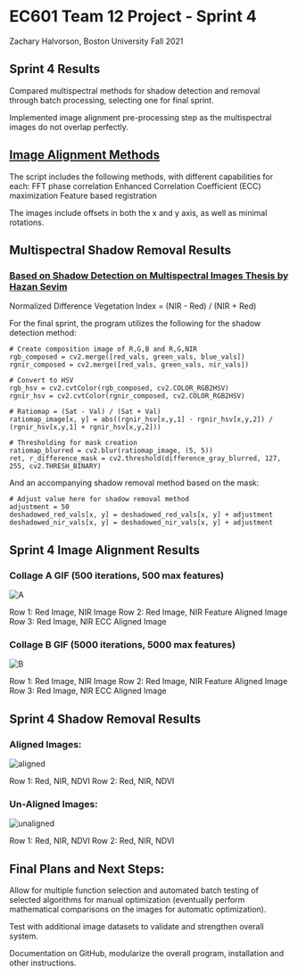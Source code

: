 # EC601 Team 12 Project - Sprint 4
Zachary Halvorson, Boston University Fall 2021


## Sprint 4 Results

Compared multispectral methods for shadow detection and removal through batch processing, selecting one for final sprint.

Implemented image alignment pre-processing step as the multispectral images do not overlap perfectly.

## [Image Alignment Methods](https://github.com/khufkens/align_images)

The script includes the following methods, with different capabilities for each:
FFT phase correlation
Enhanced Correlation Coefficient (ECC) maximization
Feature based registration

The images include offsets in both the x and y axis, as well as minimal rotations.

## Multispectral Shadow Removal Results

### [Based on Shadow Detection on Multispectral Images Thesis by Hazan Sevim](https://etd.lib.metu.edu.tr/upload/12619166/index.pdf)

Normalized Difference Vegetation Index = (NIR - Red) / (NIR + Red)

For the final sprint, the program utilizes the following for the shadow detection method:

	# Create composition image of R,G,B and R,G,NIR
	rgb_composed = cv2.merge([red_vals, green_vals, blue_vals])
	rgnir_composed = cv2.merge([red_vals, green_vals, nir_vals])

	# Convert to HSV
	rgb_hsv = cv2.cvtColor(rgb_composed, cv2.COLOR_RGB2HSV)
	rgnir_hsv = cv2.cvtColor(rgnir_composed, cv2.COLOR_RGB2HSV)
	
	# Ratiomap = (Sat - Val) / (Sat + Val)
	ratiomap_image[x, y] = abs((rgnir_hsv[x,y,1] - rgnir_hsv[x,y,2]) / (rgnir_hsv[x,y,1] + rgnir_hsv[x,y,2]))

	# Thresholding for mask creation
	ratiomap_blurred = cv2.blur(ratiomap_image, (5, 5))
	ret, r_difference_mask = cv2.threshold(difference_gray_blurred, 127, 255, cv2.THRESH_BINARY)

And an accompanying shadow removal method based on the mask:

	# Adjust value here for shadow removal method
	adjustment = 50
	deshadowed_red_vals[x, y] = deshadowed_red_vals[x, y] + adjustment
	deshadowed_nir_vals[x, y] = deshadowed_nir_vals[x, y] + adjustment


## Sprint 4 Image Alignment Results

### Collage A GIF (500 iterations, 500 max features)
![A](https://github.com/halveez/ec601_a1_proj12/blob/main/Sprint4/alignment_testA.gif)

Row 1: Red Image, NIR Image
Row 2: Red Image, NIR Feature Aligned Image
Row 3: Red Image, NIR ECC Aligned Image

### Collage B GIF (5000 iterations, 5000 max features)
![B](https://github.com/halveez/ec601_a1_proj12/blob/main/Sprint4/alignment_testB.gif)

Row 1: Red Image, NIR Image
Row 2: Red Image, NIR Feature Aligned Image
Row 3: Red Image, NIR ECC Aligned Image

## Sprint 4 Shadow Removal Results

### Aligned Images:
![aligned](https://github.com/halveez/ec601_a1_proj12/blob/main/Sprint4/aligned.gif)

Row 1: Red, NIR, NDVI
Row 2: Red, NIR, NDVI

### Un-Aligned Images:
![unaligned](https://github.com/halveez/ec601_a1_proj12/blob/main/Sprint4/unaligned.gif)

Row 1: Red, NIR, NDVI
Row 2: Red, NIR, NDVI


## Final Plans and Next Steps:

Allow for multiple function selection and automated batch testing of selected algorithms for manual optimization (eventually perform mathematical comparisons on the images for automatic optimization).

Test with additional image datasets to validate and strengthen overall system.

Documentation on GitHub, modularize the overall program, installation and other instructions.